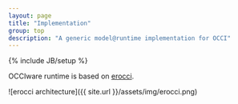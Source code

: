 ```yaml
---
layout: page
title: "Implementation"
group: top
description: "A generic model@runtime implementation for OCCI"
---
```

{% include JB/setup %}

OCCIware runtime is based on [erocci](http://jeanparpaillon.github.com/erocci).

![erocci architecture]({{ site.url }}/assets/img/erocci.png)
